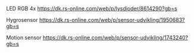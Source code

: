 LED RGB 4x
https://dk.rs-online.com/web/p/lysdioder/8614290?gb=s 

Hygrosensor
https://dk.rs-online.com/web/p/sensor-udvikling/1950683?gb=s

Motion sensor
https://dk.rs-online.com/web/p/sensor-udvikling/1743240?gb=s

